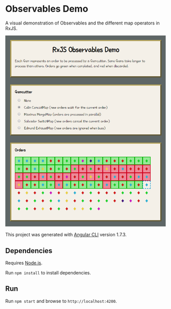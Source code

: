 # Observables Demo

A visual demonstration of Observables and the different map operators in RxJS.

![Demo](docs/preview.png)

This project was generated with [Angular CLI](https://github.com/angular/angular-cli) version 1.7.3.

## Dependencies

Requires [Node.js](https://nodejs.org).

Run `npm install` to install dependencies.

## Run

Run `npm start` and browse to `http://localhost:4200`.
